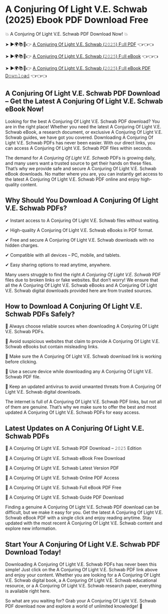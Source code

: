 # A Conjuring Of Light V.E. Schwab (2025) Ebook PDF Download Free

💥 A Conjuring Of Light V.E. Schwab PDF Download Now! 💥

➤ ►🌍📚📱👉 [A Conjuring Of Light V.E. Schwab (𝟸𝟶𝟸𝟻) F𝚞ll PDF](https://getpdf.xyz/a-conjuring-of-light-v.e.-schwab) 👈👈👈


➤ ►🌍📚📱👉 [A Conjuring Of Light V.E. Schwab (𝟸𝟶𝟸𝟻) F𝚞ll eBook](https://getpdf.xyz/a-conjuring-of-light-v.e.-schwab) 👈👈👈


➤ ►🌍📚📱👉 [A Conjuring Of Light V.E. Schwab (𝟸𝟶𝟸𝟻) F𝚞ll eBook PDF D𝚘𝚠𝚗𝚕𝚘a𝚍](https://getpdf.xyz/a-conjuring-of-light-v.e.-schwab) 👈👈👈


## A Conjuring Of Light V.E. Schwab PDF Download – Get the Latest A Conjuring Of Light V.E. Schwab eBook Now!

Looking for the best A Conjuring Of Light V.E. Schwab PDF download? You are in the right place! Whether you need the latest A Conjuring Of Light V.E. Schwab eBook, a research document, or exclusive A Conjuring Of Light V.E. Schwab guides, we have got you covered. Downloading A Conjuring Of Light V.E. Schwab PDFs has never been easier. With our direct links, you can access A Conjuring Of Light V.E. Schwab PDF files within seconds.

The demand for *A Conjuring Of Light V.E. Schwab* PDFs is growing daily, and many users want a trusted source to get their hands on these files. That’s why we provide safe and secure A Conjuring Of Light V.E. Schwab eBook downloads. No matter where you are, you can instantly get access to the latest A Conjuring Of Light V.E. Schwab PDF online and enjoy high-quality content.

## Why Should You Download A Conjuring Of Light V.E. Schwab PDFs?

✔ Instant access to A Conjuring Of Light V.E. Schwab files without waiting.

✔ High-quality A Conjuring Of Light V.E. Schwab eBooks in PDF format.

✔ Free and secure A Conjuring Of Light V.E. Schwab downloads with no hidden charges.

✔ Compatible with all devices – PC, mobile, and tablets.

✔ Easy sharing options to read anytime, anywhere.

Many users struggle to find the right *A Conjuring Of Light V.E. Schwab* PDF files due to broken links or fake websites. But don’t worry! We ensure that all the A Conjuring Of Light V.E. Schwab eBooks and A Conjuring Of Light V.E. Schwab digital downloads provided here are from trusted sources.

## How to Download A Conjuring Of Light V.E. Schwab PDFs Safely?

📌 Always choose reliable sources when downloading A Conjuring Of Light V.E. Schwab PDFs.

📌 Avoid suspicious websites that claim to provide A Conjuring Of Light V.E. Schwab eBooks but contain misleading links.

📌 Make sure the A Conjuring Of Light V.E. Schwab download link is working before clicking.

📌 Use a secure device while downloading any A Conjuring Of Light V.E. Schwab PDF file.

📌 Keep an updated antivirus to avoid unwanted threats from A Conjuring Of Light V.E. Schwab digital downloads.

The internet is full of A Conjuring Of Light V.E. Schwab PDF links, but not all of them are genuine. That’s why we make sure to offer the best and most updated A Conjuring Of Light V.E. Schwab PDFs for easy access.

## Latest Updates on A Conjuring Of Light V.E. Schwab PDFs

🔹 A Conjuring Of Light V.E. Schwab PDF Download – 𝟸𝟶𝟸𝟻 Edition

🔹 A Conjuring Of Light V.E. Schwab eBook Free Download

🔹 A Conjuring Of Light V.E. Schwab Latest Version PDF

🔹 A Conjuring Of Light V.E. Schwab Online PDF Access

🔹 A Conjuring Of Light V.E. Schwab Full eBook PDF Free

🔹 A Conjuring Of Light V.E. Schwab Guide PDF Download

Finding a genuine A Conjuring Of Light V.E. Schwab PDF download can be difficult, but we make it easy for you. Get the latest A Conjuring Of Light V.E. Schwab eBook PDF with a single click and enjoy reading anytime. Stay updated with the most recent A Conjuring Of Light V.E. Schwab content and explore new information.

## Start Your A Conjuring Of Light V.E. Schwab PDF Download Today!

Downloading A Conjuring Of Light V.E. Schwab PDFs has never been this simple! Just click on the A Conjuring Of Light V.E. Schwab PDF link above and enjoy your content. Whether you are looking for a A Conjuring Of Light V.E. Schwab digital book, a A Conjuring Of Light V.E. Schwab educational resource, or a A Conjuring Of Light V.E. Schwab research paper, everything is available right here.

So what are you waiting for? Grab your A Conjuring Of Light V.E. Schwab PDF download now and explore a world of unlimited knowledge! 🚀